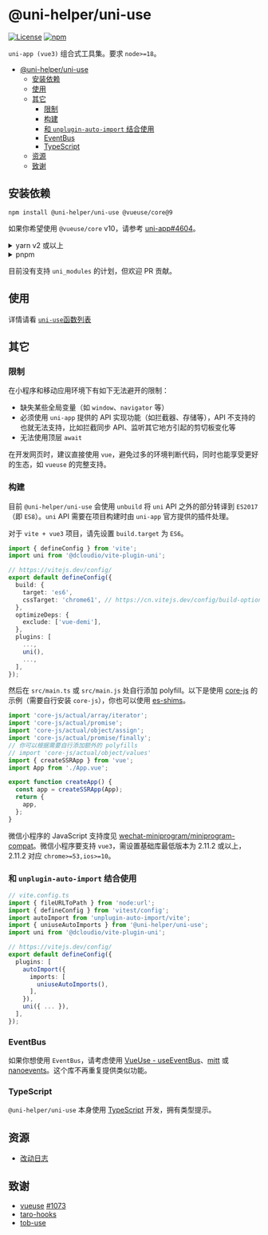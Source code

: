 # @uni-helper/uni-use

[![License](https://img.shields.io/github/license/uni-helper/uni-use)](https://github.com/uni-helper/uni-use/blob/main/LICENSE)
[![npm](https://img.shields.io/npm/v/@uni-helper/uni-use)](https://www.npmjs.com/package/@uni-helper/uni-use)

`uni-app (vue3)` 组合式工具集。要求 `node>=18`。

- [@uni-helper/uni-use](#uni-helperuni-use)
  - [安装依赖](#安装依赖)
  - [使用](#使用)
  - [其它](#其它)
    - [限制](#限制)
    - [构建](#构建)
    - [和 `unplugin-auto-import` 结合使用](#和-unplugin-auto-import-结合使用)
    - [EventBus](#eventbus)
    - [TypeScript](#typescript)
  - [资源](#资源)
  - [致谢](#致谢)

## 安装依赖

```shell
npm install @uni-helper/uni-use @vueuse/core@9
```

如果你希望使用 `@vueuse/core` v10，请参考 [uni-app#4604](https://github.com/dcloudio/uni-app/issues/4604)。

<details>
  <summary>yarn v2 或以上</summary>
  <p>请参考 <a href="https://yarnpkg.com/configuration/yarnrc/#nodeLinker">文档</a> 设置 <code>nodeLinker</code> 为 <code>node_modules</code>。</p>
</details>

<details>
  <summary>pnpm</summary>
  <p>请参考 <a href="https://pnpm.io/npmrc#shamefully-hoist">文档</a> 设置 <code>shamefully-hoist</code> 为 <code>true</code>。</p>
</details>

目前没有支持 `uni_modules` 的计划，但欢迎 PR 贡献。

## 使用

详情请看 [`uni-use`函数列表](./src/index.md)

## 其它

### 限制

在小程序和移动应用环境下有如下无法避开的限制：

- 缺失某些全局变量（如 `window`、`navigator` 等）
- 必须使用 `uni-app` 提供的 API 实现功能（如拦截器、存储等），API 不支持的也就无法支持，比如拦截同步 API、监听其它地方引起的剪切板变化等
- 无法使用顶层 `await`

在开发网页时，建议直接使用 `vue`，避免过多的环境判断代码，同时也能享受更好的生态，如 `vueuse` 的完整支持。

### 构建

目前 `@uni-helper/uni-use` 会使用 `unbuild` 将 `uni` API 之外的部分转译到 `ES2017`（即 `ES8`）。`uni` API 需要在项目构建时由 `uni-app` 官方提供的插件处理。

对于 `vite + vue3` 项目，请先设置 `build.target` 为 `ES6`。

```typescript
import { defineConfig } from 'vite';
import uni from '@dcloudio/vite-plugin-uni';

// https://vitejs.dev/config/
export default defineConfig({
  build: {
    target: 'es6',
    cssTarget: 'chrome61', // https://cn.vitejs.dev/config/build-options.html#build-csstarget
  },
  optimizeDeps: {
    exclude: ['vue-demi'],
  },
  plugins: [
    ...,
    uni(),
    ...,
  ],
});
```

然后在 `src/main.ts` 或 `src/main.js` 处自行添加 polyfill。以下是使用 [core-js](https://github.com/zloirock/core-js) 的示例（需要自行安装 `core-js`），你也可以使用 [es-shims](https://github.com/es-shims)。

```typescript
import 'core-js/actual/array/iterator';
import 'core-js/actual/promise';
import 'core-js/actual/object/assign';
import 'core-js/actual/promise/finally';
// 你可以根据需要自行添加额外的 polyfills
// import 'core-js/actual/object/values'
import { createSSRApp } from 'vue';
import App from './App.vue';

export function createApp() {
  const app = createSSRApp(App);
  return {
    app,
  };
}
```

微信小程序的 JavaScript 支持度见 [wechat-miniprogram/miniprogram-compat](https://github.com/wechat-miniprogram/miniprogram-compat)。微信小程序要支持 `vue3`，需设置基础库最低版本为 2.11.2 或以上，2.11.2 对应 `chrome>=53,ios>=10`。

### 和 `unplugin-auto-import` 结合使用

```typescript
// vite.config.ts
import { fileURLToPath } from 'node:url';
import { defineConfig } from 'vitest/config';
import autoImport from 'unplugin-auto-import/vite';
import { uniuseAutoImports } from '@uni-helper/uni-use';
import uni from '@dcloudio/vite-plugin-uni';

// https://vitejs.dev/config/
export default defineConfig({
  plugins: [
    autoImport({
      imports: [
        uniuseAutoImports(),
      ],
    }),
    uni({ ... }),
  ],
});

```

### EventBus

如果你想使用 `EventBus`，请考虑使用 [VueUse - useEventBus](https://vueuse.org/core/useeventbus/#useeventbus)、[mitt](https://github.com/developit/mitt) 或 [nanoevents](https://github.com/ai/nanoevents)。这个库不再重复提供类似功能。

### TypeScript

`@uni-helper/uni-use` 本身使用 [TypeScript](https://www.typescriptlang.org/) 开发，拥有类型提示。

## 资源

- [改动日志](https://github.com/uni-helper/uni-use/tree/main/CHANGELOG.md)

## 致谢

- [vueuse](https://vueuse.org/) [#1073](https://github.com/vueuse/vueuse/pull/1073)
- [taro-hooks](https://taro-hooks-innocces.vercel.app/)
- [tob-use](https://tob-use.netlify.app/)

